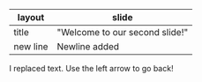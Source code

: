 | layout | slide |
| ---    | ---   |
| title  | "Welcome to our second slide!" |
| new line  | Newline added |

I replaced text.
Use the left arrow to go back!
